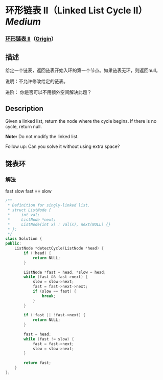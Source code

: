 # 环形链表 II（Linked List Cycle II）*Medium*
### [环形链表 II](https://leetcode-cn.com/problems/linked-list-cycle-ii)（[Origin](https://leetcode.com/problems/linked-list-cycle-ii)）
## 描述
给定一个链表，返回链表开始入环的第一个节点。如果链表无环，则返回null。

说明：不允许修改给定的链表。

进阶：
你是否可以不用额外空间解决此题？

## Description
Given a linked list, return the node where the cycle begins. If there is no cycle, return null.

**Note:**
 Do not modify the linked list.


Follow up:
Can you solve it without using extra space?


## 链表环
### 解法
fast slow
fast == slow
```c++
/**
 * Definition for singly-linked list.
 * struct ListNode {
 *     int val;
 *     ListNode *next;
 *     ListNode(int x) : val(x), next(NULL) {}
 * };
 */
class Solution {
public:
    ListNode *detectCycle(ListNode *head) {
        if (!head) {
            return NULL;
        }
        
        ListNode *fast = head, *slow = head;
        while (fast && fast->next) {
            slow = slow->next;
            fast = fast->next->next;
            if (slow == fast) {
                break;
            }
        }
        
        if (!fast || !fast->next) {
            return NULL;
        }
        
        fast = head;
        while (fast != slow) {
            fast = fast->next;
            slow = slow->next;
        }
        
        return fast;
    }
};
```